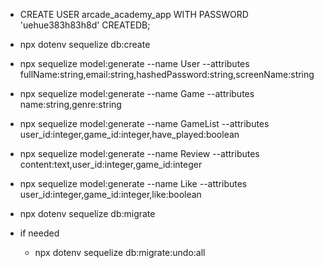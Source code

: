 + CREATE USER arcade_academy_app WITH PASSWORD 'uehue383h83h8d' CREATEDB;
+ npx dotenv sequelize db:create

+ npx sequelize model:generate --name User --attributes fullName:string,email:string,hashedPassword:string,screenName:string
+ npx sequelize model:generate --name Game --attributes name:string,genre:string
+ npx sequelize model:generate --name GameList --attributes user_id:integer,game_id:integer,have_played:boolean
+ npx sequelize model:generate --name Review --attributes content:text,user_id:integer,game_id:integer
+ npx sequelize model:generate --name Like --attributes user_id:integer,game_id:integer,like:boolean

+ npx dotenv sequelize db:migrate

+ if needed
    + npx dotenv sequelize db:migrate:undo:all

